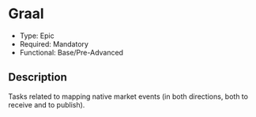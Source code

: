 # Graal

* Type: Epic
* Required: Mandatory
* Functional: Base/Pre-Advanced

## Description

Tasks related to mapping native market events (in both directions, both to receive and to publish).
